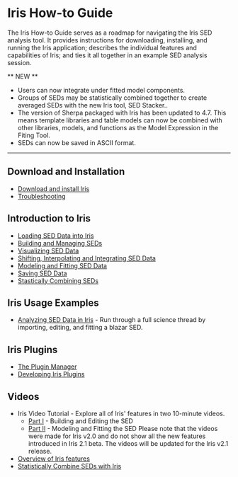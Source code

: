 # Iris How-to Guide

The Iris How-to Guide serves as a roadmap for navigating the Iris SED analysis tool. It provides instructions for downloading, installing, and running the Iris application; describes the individual features and capabilities of Iris; and ties it all together in an example SED analysis session.

** NEW **

  * Users can now integrate under fitted model components.
  * Groups of SEDs may be statistically combined together to create averaged SEDs with the new Iris tool, SED Stacker..
  * The version of Sherpa packaged with Iris has been updated to 4.7. This means template libraries and table models can now be combined with other libraries, models, and functions as the Model Expression in the Fiting Tool.
  * SEDs can now be saved in ASCII format.

----------------

## Download and Installation

  * [Download and install Iris][download]
  * [Troubleshooting][download_trouble]

## Introduction to Iris

  * [Loading SED Data into Iris][entry]
  * [Building and Managing SEDs][importer]
  * [Visualizing SED Data][plot]
  * [Shifting, Interpolating and Integrating SED Data][science]
  * [Modeling and Fitting SED Data][fit]
  * [Saving SED Data][save]
  * [Stastically Combining SEDs][sedstacker]

## Iris Usage Examples

  * [Analyzing SED Data in Iris][analysis] - Run through a full science thread by importing, editing, and fitting a blazar SED.

## Iris Plugins

  * [The Plugin Manager][plugin_manager]
  * [Developing Iris Plugins][sdk]

## Videos

  * Iris Video Tutorial - Explore all of Iris' features in two 10-minute videos.
    * [Part I](https://www.youtube.com/watch?v=GMaLgJfxJHI) - Building and Editing the SED
    * [Part II](https://www.youtube.com/watch?v=sok9Q3HZusc) - Modeling and Fitting the SED
    Please note that the videos were made for Iris v2.0 and do not show all the new features introduced in Iris 2.1 beta. The videos will be updated for the Iris v2.1 release.
  * [Overview of Iris features](https://www.youtube.com/watch?v=pF5ivLshPyw)
  * [Statistically Combine SEDs with Iris]()



<!-- threads -->
[sedstacker]: 		./threads/science/sedstacker/index.html "SED Stacker"
[science]: 			./threads/science/index.html "Shift, Interpolate, and Integrate"
[entry]: 			./threads/entry/index.html "Loading SED Data into Iris"
[fit]: 				./threads/fit/index.html "Modeling and Fiting SED Data"
[importer]: 		./threads/importer/index.html "Building and Managing SEDs"
[plot]: 			./threads/plot/index.html "Visualizing SED Data"
[analysis]: 		./threads/analysis/index.html "Analyzing SED Data in Iris"
[save]: 			./threads/save/index.html "Saving SED Data"
[sdk]: 				./threads/sdk/index.html "Developing Plugins: the Iris Software Development Kit"
[plugin_manager]: 	./threads/plugin_manager/index.html "Plugin Manager"

<!-- reference files -->
[download]: 		./download/index.html "Download and Installation"
[smoke_test]: 		./download/smoke_tests.html "Smoke Test"
[macosx105]:		./download/macosx_test.html "Mac OS X 10.5 Download Instructions"
[download_trouble]: ./bugs/smoke.html
[supported_files]: 	./references/importer_files.html
[models]: 			./references/models.html
[faq]: 				./faq/index.html "FAQs"
[releasenotes]: 	./releasenotes/index.html "Release Notes"
[publications]: 	./publications/index.html "Iris Publications"
[bugs]: 			./bugs/index.html "Bugs and Caveats"

<!-- CXC links -->
[helpdesk]:			/helpdesk/ "CXC HelpDesk"
[sao]:				http://cfa.harvard.edu/sao "Smithsonian Astrophysical Observatory"
[cxc]:				/ "Chandra X-Ray Observatory"
[sherpa]:			/sherpa/ "Sherpa"